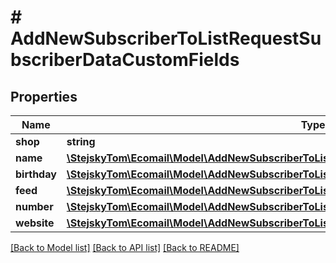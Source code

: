 # # AddNewSubscriberToListRequestSubscriberDataCustomFields

## Properties

Name | Type | Description | Notes
------------ | ------------- | ------------- | -------------
**shop** | **string** |  | [optional]
**name** | [**\StejskyTom\Ecomail\Model\AddNewSubscriberToListRequestSubscriberDataCustomFieldsNAME**](AddNewSubscriberToListRequestSubscriberDataCustomFieldsNAME.md) |  | [optional]
**birthday** | [**\StejskyTom\Ecomail\Model\AddNewSubscriberToListRequestSubscriberDataCustomFieldsNAME**](AddNewSubscriberToListRequestSubscriberDataCustomFieldsNAME.md) |  | [optional]
**feed** | [**\StejskyTom\Ecomail\Model\AddNewSubscriberToListRequestSubscriberDataCustomFieldsNAME**](AddNewSubscriberToListRequestSubscriberDataCustomFieldsNAME.md) |  | [optional]
**number** | [**\StejskyTom\Ecomail\Model\AddNewSubscriberToListRequestSubscriberDataCustomFieldsNUMBER**](AddNewSubscriberToListRequestSubscriberDataCustomFieldsNUMBER.md) |  | [optional]
**website** | [**\StejskyTom\Ecomail\Model\AddNewSubscriberToListRequestSubscriberDataCustomFieldsNAME**](AddNewSubscriberToListRequestSubscriberDataCustomFieldsNAME.md) |  | [optional]

[[Back to Model list]](../../README.md#models) [[Back to API list]](../../README.md#endpoints) [[Back to README]](../../README.md)

